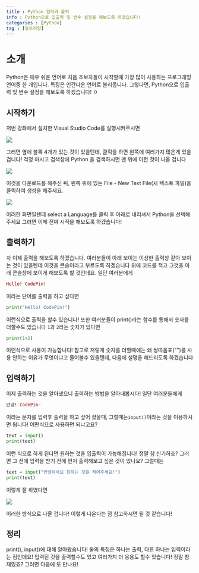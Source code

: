 ```yaml
---
title : Python 입력과 출력
info : Python으로 입출력 및 변수 설정을 해보도록 하겠습니다!
categories : [Python]
tag : [튜토리얼]
---
```


# 소개
Python은 매우 쉬운 언어로 처음 초보자들이 시작할때 가장 많이 사용하는 프로그래밍 언어중 한 개입니다. 특징은 인간다운 언어로 불리웁니다.
그렇다면, Python으로 입출력 및 변수 설정을 해보도록 하겠습니다!
ㅇ
## 시작하기
저번 강좌에서 설치한 Visual Studio Code를 실행시켜주시면

![](https://media.discordapp.net/attachments/823315410077089792/978258714375122944/1441ecc66889e7b2.png?width=1250&height=676)

그러면 옆에 블록 4개가 있는 것이 있을텐데, 클릭을 하면 왼쪽에 여러가지 많은게 있을겁니다! 걱정 마시고 검색창에 Python 을 검색하시면 맨 위에 이런 것이 나올 겁니다

![](https://media.discordapp.net/attachments/767697766192381982/978287242776817684/unknown.png)

이것을 다운로드를 해주신 뒤, 왼쪽 위에 있는 File - New Text File(새 텍스트 파일)을 클릭하여 생성을 해주세요.

![](https://media.discordapp.net/attachments/767697766192381982/978287536927555604/unknown.png?width=1274&height=676)

이러한 화면일텐데 select a Language를 클릭 후 아래로 내리셔서 Python을 선택해주세요 그러면 이제 진짜 시작을 해보도록 하겠습니다!

## 출력하기

자 이제 출력을 해보도록 하겠습니다. 여러분들이 아래 보이는 이상한 출력창 같아 보이는 것이 있을텐데 이것을 콘솔이라고 부르도록 하겠습니다
위에 코드를 적고 그것을 아래 콘솔창에 보이게 해보도록 할 것인데요. 일단 여러분에게
```ex
Hello! CodePin!
```
이라는 단어를 출력을 하고 싶다면
```python
print("Hello! CodePin!")
```
이런식으로 출력을 할수 있습니다! 또한 여러분들이 print()라는 함수를 통해서 숫자를 더할수도 있습니다
`1`과 `2`라는 숫자가 있다면
```python
print(1+2)
```
이런식으로 사용이 가능합니다!
참고로 저렇게 숫자를 더할때에는 왜 쌍따옴표("")를 사용 안하는 이유가 무엇이냐고 물어볼수 있을텐데, 다음에 설명을 해드리도록 하겠습니다

## 입력하기
이제 출력하는 것을 알아냈으니 출력하는 방법을 알아내봅시다!
일단 여러분들에게
```ex
안녕! CodePin~
```
이라는 문자를 입력후 출력을 하고 싶어 졌을때, 그럴때는`input()`이라는 것을 이용하시면 됩니다! 어떤식으로 사용하면 되냐고요?
```python
text = input()
print(text)
```
이런 식으로 하게 된다면 원하는 것을 입출력이 가능해집니다! 정말 참 신기하죠?
그러면 그 전에 입력을 받기 전에 먼저 출력해보고 싶은 것이 있나요? 그럴때는
```python
text = input("안녕하세요 원하는 것을 적어주세요!")
print(text)
```

이렇게 잘 하였다면

![](https://media.discordapp.net/attachments/823315410077089792/978628574246494228/-1.png)

이러한 방식으로 나올 겁니다!
이렇게 나온다는 점 참고하시면 될 것 같습니다!

## 정리
print(), input()에 대해 알아봤습니다! 둘의 특징은 하나는 출력, 다른 하나는 입력이라는 점인데요!
입력된 것을 출력할수도 있고 여러가지 더 응용도 할수 있습니다! 정말 참 재밌죠? 그러면 다음에 또 만나요!
